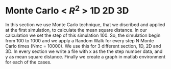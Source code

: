 # Monte Carlo < $R^2$ > 1D 2D 3D

In this section we use Monte Carlo technique, that we discribed and applied at the first simulation, to calculate the mean square distance. 
In our calculation we set the step of this simulation 100. So, the simulation begin from 100 to 1000 and we apply a Random Walk for every step N Monte Carlo times (Nmc = 10000). 
We use this for 3 different section, 1D, 2D and 3D. 
In every section we write a file with x as the the step number data, and y as mean square distance. Finally we create a graph in matlab environment for each of the cases.
